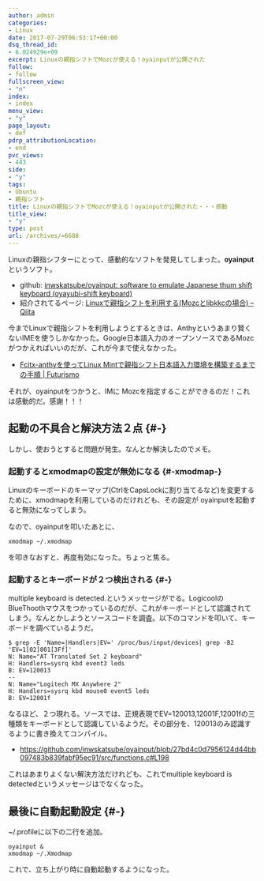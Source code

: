 ```yaml
---
author: admin
categories:
- Linux
date: 2017-07-29T06:53:17+00:00
dsq_thread_id:
- 6.024929e+09
excerpt: Linuxの親指シフトでMozcが使える！oyainputが公開された
follow:
- follow
fullscreen_view:
- "n"
index:
- index
menu_view:
- "y"
page_layout:
- def
pdrp_attributionLocation:
- end
pvc_views:
- 443
side:
- "y"
tags:
- Ubuntu
- 親指シフト
title: Linuxの親指シフトでMozcが使える！oyainputが公開された・・・感動
title_view:
- "y"
type: post
url: /archives/=6688
---
```


Linuxの親指シフターにとって、感動的なソフトを発見してしまった。**oyainput** というソフト。

  * github: [inwskatsube/oyainput: software to emulate Japanese thum shift keyboard (oyayubi-shift keyboard)][1]
  * 紹介されてるページ: [Linuxで親指シフトを利用する(Mozcとlibkkcの場合) &#8211; Qiita][2]

今までLinuxで親指シフトを利用しようとするときは、Anthyというあまり賢くないIMEを使うしかなかった。Google日本語入力のオープンソースであるMozcがつかえればいいのだが、これが今まで使えなかった。

  * [Fcitx-anthyを使ってLinux Mintで親指シフト日本語入力環境を構築するまでの手順 | Futurismo][3]

それが、oyainputをつかうと、IMに Mozcを指定することができるのだ！これは感動的だ。感謝！！！

## 起動の不具合と解決方法２点 {#-}

しかし、使おうとすると問題が発生。なんとか解決したのでメモ。

### 起動するとxmodmapの設定が無効になる {#-xmodmap-}

Linuxのキーボードのキーマップ(CtrlをCapsLockに割り当てるなど)を変更するために、xmodmapを利用しているのだけれども、その設定が oyainputを起動すると無効になってしまう。

なので、oyainputを叩いたあとに、

    xmodmap ~/.xmodmap
    

を叩きなおすと、再度有効になった。ちょっと焦る。

### 起動するとキーボードが２つ検出される {#-}

multiple keyboard is detected.というメッセージがでる。Logicoolの BlueThoothマウスをつかっているのだが、これがキーボードとして認識されてしまう。なんとかしようとソースコードを調査。以下のコマンドを叩いて、キーボードを調べているようだ。

<pre><code class="lang-sh">$ grep -E &#39;Name=|Handlers|EV=&#39; /proc/bus/input/devices| grep -B2 &#39;EV=1[02]001[3Ff]&#39;
N: Name="AT Translated Set 2 keyboard"
H: Handlers=sysrq kbd event3 leds
B: EV=120013
--
N: Name="Logitech MX Anywhere 2"
H: Handlers=sysrq kbd mouse0 event5 leds
B: EV=12001f
</code></pre>

なるほど、２つ現れる。ソースでは、正規表現でEV=120013,12001F,12001fの三種類をキーボードとして認識しているようだ。その部分を、120013のみ認識するように書き換えてコンパイル。

  * <https://github.com/inwskatsube/oyainput/blob/27bd4c0d7956124d44bb097483b839fabf95ec91/src/functions.c#L198>

これはあまりよくない解決方法だけれども、これでmultiple keyboard is detectedというメッセージはでなくなった。

## 最後に自動起動設定 {#-}

~/.profileに以下の二行を追加。

<pre><code class="lang-sh">oyainput &
xmodmap ~/.Xmodmap
</code></pre>

これで、立ち上がり時に自動起動するようになった。

 [1]: https://github.com/inwskatsube/oyainput
 [2]: http://qiita.com/inwskatsube/items/f0d4c4305202253d26e6
 [3]: https://futurismo.biz/archives/2067